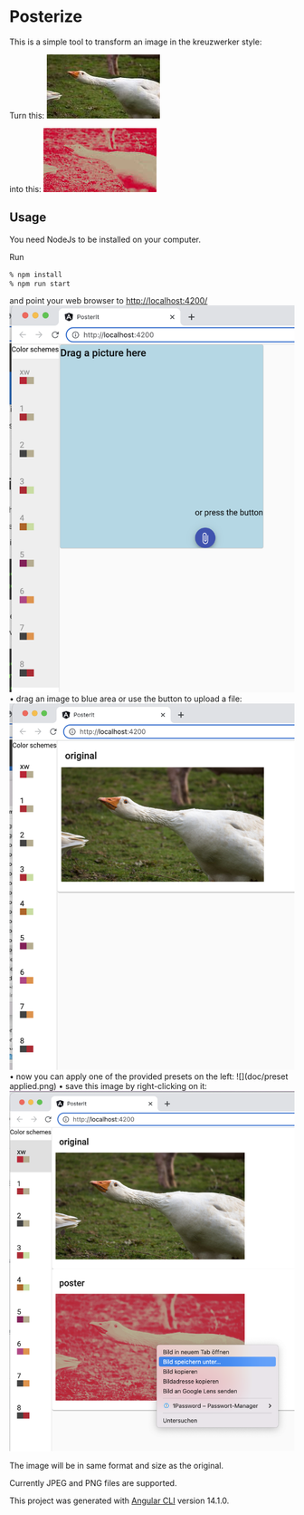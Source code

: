# Posterize
This is a simple tool to transform an image in the kreuzwerker style:

Turn this:
![](doc/goose_thumb.jpg)

into this:
![](doc/goose_xw_thumb.jpg)

## Usage
You need NodeJs to be installed on your computer.

Run
```shell
% npm install
% npm run start
```
and point your web browser to  [http://localhost:4200/](`http://localhost:4200/`)
![](doc/startScreen.png)
• drag an image to blue area or use the button to upload a file:
![](doc/original_uploaded.png)
• now you can apply one of the provided presets on the left:
![](doc/preset applied.png)
• save this image by right-clicking on it:
![](doc/save_poster.png)

The image will be in same format and size as the original.

Currently JPEG and PNG files are supported.



This project was generated with [Angular CLI](https://github.com/angular/angular-cli) version 14.1.0.

